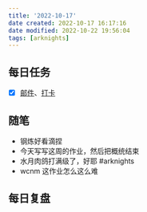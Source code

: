 ```yaml
---
title: '2022-10-17'
date created: 2022-10-17 16:17:16
date modified: 2022-10-22 19:56:04
tags: [arknights]
---
```


## 每日任务

- [x] [邮件](https://email.ustc.edu.cn/coremail/)、[打卡](https://weixine.ustc.edu.cn/2020/login)

## 随笔

- 钢炼好看滴捏
- 今天写写这周的作业，然后把概统结束
- 水月肉鸽打满级了，好耶 #arknights
- wcnm 这作业怎么这么难

## 每日复盘
